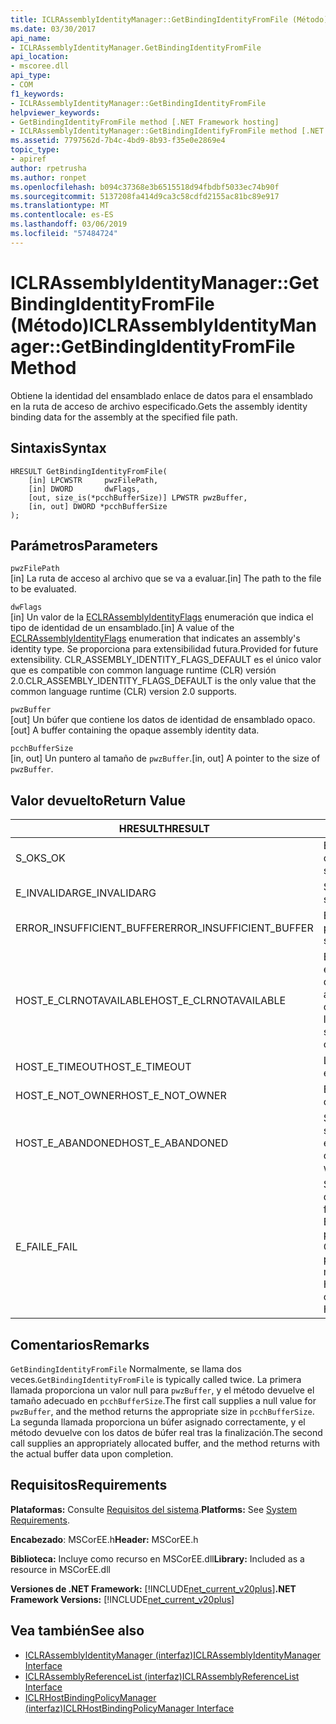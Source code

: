 ```yaml
---
title: ICLRAssemblyIdentityManager::GetBindingIdentityFromFile (Método)
ms.date: 03/30/2017
api_name:
- ICLRAssemblyIdentityManager.GetBindingIdentityFromFile
api_location:
- mscoree.dll
api_type:
- COM
f1_keywords:
- ICLRAssemblyIdentityManager::GetBindingIdentityFromFile
helpviewer_keywords:
- GetBindingIdentityFromFile method [.NET Framework hosting]
- ICLRAssemblyIdentityManager::GetBindingIdentifyFromFile method [.NET Framework hosting]
ms.assetid: 7797562d-7b4c-4bd9-8b93-f35e0e2869e4
topic_type:
- apiref
author: rpetrusha
ms.author: ronpet
ms.openlocfilehash: b094c37368e3b6515518d94fbdbf5033ec74b90f
ms.sourcegitcommit: 5137208fa414d9ca3c58cdfd2155ac81bc89e917
ms.translationtype: MT
ms.contentlocale: es-ES
ms.lasthandoff: 03/06/2019
ms.locfileid: "57484724"
---
```

# <a name="iclrassemblyidentitymanagergetbindingidentityfromfile-method"></a><span data-ttu-id="a3f99-102">ICLRAssemblyIdentityManager::GetBindingIdentityFromFile (Método)</span><span class="sxs-lookup"><span data-stu-id="a3f99-102">ICLRAssemblyIdentityManager::GetBindingIdentityFromFile Method</span></span>
<span data-ttu-id="a3f99-103">Obtiene la identidad del ensamblado enlace de datos para el ensamblado en la ruta de acceso de archivo especificado.</span><span class="sxs-lookup"><span data-stu-id="a3f99-103">Gets the assembly identity binding data for the assembly at the specified file path.</span></span>  
  
## <a name="syntax"></a><span data-ttu-id="a3f99-104">Sintaxis</span><span class="sxs-lookup"><span data-stu-id="a3f99-104">Syntax</span></span>  
  
```  
HRESULT GetBindingIdentityFromFile(  
    [in] LPCWSTR     pwzFilePath,  
    [in] DWORD       dwFlags,  
    [out, size_is(*pcchBufferSize)] LPWSTR pwzBuffer,  
    [in, out] DWORD *pcchBufferSize  
);  
```  
  
## <a name="parameters"></a><span data-ttu-id="a3f99-105">Parámetros</span><span class="sxs-lookup"><span data-stu-id="a3f99-105">Parameters</span></span>  
 `pwzFilePath`  
 <span data-ttu-id="a3f99-106">[in] La ruta de acceso al archivo que se va a evaluar.</span><span class="sxs-lookup"><span data-stu-id="a3f99-106">[in] The path to the file to be evaluated.</span></span>  
  
 `dwFlags`  
 <span data-ttu-id="a3f99-107">[in] Un valor de la [ECLRAssemblyIdentityFlags](../../../../docs/framework/unmanaged-api/hosting/eclrassemblyidentityflags-enumeration.md) enumeración que indica el tipo de identidad de un ensamblado.</span><span class="sxs-lookup"><span data-stu-id="a3f99-107">[in] A value of the [ECLRAssemblyIdentityFlags](../../../../docs/framework/unmanaged-api/hosting/eclrassemblyidentityflags-enumeration.md) enumeration that indicates an assembly's identity type.</span></span> <span data-ttu-id="a3f99-108">Se proporciona para extensibilidad futura.</span><span class="sxs-lookup"><span data-stu-id="a3f99-108">Provided for future extensibility.</span></span> <span data-ttu-id="a3f99-109">CLR_ASSEMBLY_IDENTITY_FLAGS_DEFAULT es el único valor que es compatible con common language runtime (CLR) versión 2.0.</span><span class="sxs-lookup"><span data-stu-id="a3f99-109">CLR_ASSEMBLY_IDENTITY_FLAGS_DEFAULT is the only value that the common language runtime (CLR) version 2.0 supports.</span></span>  
  
 `pwzBuffer`  
 <span data-ttu-id="a3f99-110">[out] Un búfer que contiene los datos de identidad de ensamblado opaco.</span><span class="sxs-lookup"><span data-stu-id="a3f99-110">[out] A buffer containing the opaque assembly identity data.</span></span>  
  
 `pcchBufferSize`  
 <span data-ttu-id="a3f99-111">[in, out] Un puntero al tamaño de `pwzBuffer`.</span><span class="sxs-lookup"><span data-stu-id="a3f99-111">[in, out] A pointer to the size of `pwzBuffer`.</span></span>  
  
## <a name="return-value"></a><span data-ttu-id="a3f99-112">Valor devuelto</span><span class="sxs-lookup"><span data-stu-id="a3f99-112">Return Value</span></span>  
  
|<span data-ttu-id="a3f99-113">HRESULT</span><span class="sxs-lookup"><span data-stu-id="a3f99-113">HRESULT</span></span>|<span data-ttu-id="a3f99-114">Descripción</span><span class="sxs-lookup"><span data-stu-id="a3f99-114">Description</span></span>|  
|-------------|-----------------|  
|<span data-ttu-id="a3f99-115">S_OK</span><span class="sxs-lookup"><span data-stu-id="a3f99-115">S_OK</span></span>|<span data-ttu-id="a3f99-116">El método se devolvió correctamente.</span><span class="sxs-lookup"><span data-stu-id="a3f99-116">The method returned successfully.</span></span>|  
|<span data-ttu-id="a3f99-117">E_INVALIDARG</span><span class="sxs-lookup"><span data-stu-id="a3f99-117">E_INVALIDARG</span></span>|<span data-ttu-id="a3f99-118">Suministrado `pwzFilePath` es null.</span><span class="sxs-lookup"><span data-stu-id="a3f99-118">The supplied `pwzFilePath` is null.</span></span>|  
|<span data-ttu-id="a3f99-119">ERROR_INSUFFICIENT_BUFFER</span><span class="sxs-lookup"><span data-stu-id="a3f99-119">ERROR_INSUFFICIENT_BUFFER</span></span>|<span data-ttu-id="a3f99-120">El tamaño de `pwzBuffer` es demasiado pequeño.</span><span class="sxs-lookup"><span data-stu-id="a3f99-120">The size of `pwzBuffer` is too small.</span></span>|  
|<span data-ttu-id="a3f99-121">HOST_E_CLRNOTAVAILABLE</span><span class="sxs-lookup"><span data-stu-id="a3f99-121">HOST_E_CLRNOTAVAILABLE</span></span>|<span data-ttu-id="a3f99-122">El CLR no se ha cargado en un proceso o el CLR se encuentra en un estado en el que no se puede ejecutar código administrado o procesar la llamada correctamente.</span><span class="sxs-lookup"><span data-stu-id="a3f99-122">The CLR has not been loaded into a process, or the CLR is in a state in which it cannot run managed code or process the call successfully.</span></span>|  
|<span data-ttu-id="a3f99-123">HOST_E_TIMEOUT</span><span class="sxs-lookup"><span data-stu-id="a3f99-123">HOST_E_TIMEOUT</span></span>|<span data-ttu-id="a3f99-124">La llamada ha agotado el tiempo de espera.</span><span class="sxs-lookup"><span data-stu-id="a3f99-124">The call timed out.</span></span>|  
|<span data-ttu-id="a3f99-125">HOST_E_NOT_OWNER</span><span class="sxs-lookup"><span data-stu-id="a3f99-125">HOST_E_NOT_OWNER</span></span>|<span data-ttu-id="a3f99-126">El llamador no posee el bloqueo.</span><span class="sxs-lookup"><span data-stu-id="a3f99-126">The caller does not own the lock.</span></span>|  
|<span data-ttu-id="a3f99-127">HOST_E_ABANDONED</span><span class="sxs-lookup"><span data-stu-id="a3f99-127">HOST_E_ABANDONED</span></span>|<span data-ttu-id="a3f99-128">Se canceló un evento mientras un subproceso bloqueado o fibra estaba esperando en ella.</span><span class="sxs-lookup"><span data-stu-id="a3f99-128">An event was canceled while a blocked thread or fiber was waiting on it.</span></span>|  
|<span data-ttu-id="a3f99-129">E_FAIL</span><span class="sxs-lookup"><span data-stu-id="a3f99-129">E_FAIL</span></span>|<span data-ttu-id="a3f99-130">Se ha producido un error irrecuperable desconocido.</span><span class="sxs-lookup"><span data-stu-id="a3f99-130">An unknown catastrophic failure occurred.</span></span> <span data-ttu-id="a3f99-131">Si el método devuelve E_FAIL, CLR ya no es utilizable dentro del proceso.</span><span class="sxs-lookup"><span data-stu-id="a3f99-131">If a method returns E_FAIL, the CLR is no longer usable within the process.</span></span> <span data-ttu-id="a3f99-132">Las llamadas posteriores a métodos de hospedaje devuelven HOST_E_CLRNOTAVAILABLE.</span><span class="sxs-lookup"><span data-stu-id="a3f99-132">Subsequent calls to hosting methods return HOST_E_CLRNOTAVAILABLE.</span></span>|  
  
## <a name="remarks"></a><span data-ttu-id="a3f99-133">Comentarios</span><span class="sxs-lookup"><span data-stu-id="a3f99-133">Remarks</span></span>  
 <span data-ttu-id="a3f99-134">`GetBindingIdentityFromFile` Normalmente, se llama dos veces.</span><span class="sxs-lookup"><span data-stu-id="a3f99-134">`GetBindingIdentityFromFile` is typically called twice.</span></span> <span data-ttu-id="a3f99-135">La primera llamada proporciona un valor null para `pwzBuffer`, y el método devuelve el tamaño adecuado en `pcchBufferSize`.</span><span class="sxs-lookup"><span data-stu-id="a3f99-135">The first call supplies a null value for `pwzBuffer`, and the method returns the appropriate size in `pcchBufferSize`.</span></span> <span data-ttu-id="a3f99-136">La segunda llamada proporciona un búfer asignado correctamente, y el método devuelve con los datos de búfer real tras la finalización.</span><span class="sxs-lookup"><span data-stu-id="a3f99-136">The second call supplies an appropriately allocated buffer, and the method returns with the actual buffer data upon completion.</span></span>  
  
## <a name="requirements"></a><span data-ttu-id="a3f99-137">Requisitos</span><span class="sxs-lookup"><span data-stu-id="a3f99-137">Requirements</span></span>  
 <span data-ttu-id="a3f99-138">**Plataformas:** Consulte [Requisitos del sistema](../../../../docs/framework/get-started/system-requirements.md).</span><span class="sxs-lookup"><span data-stu-id="a3f99-138">**Platforms:** See [System Requirements](../../../../docs/framework/get-started/system-requirements.md).</span></span>  
  
 <span data-ttu-id="a3f99-139">**Encabezado**: MSCorEE.h</span><span class="sxs-lookup"><span data-stu-id="a3f99-139">**Header:** MSCorEE.h</span></span>  
  
 <span data-ttu-id="a3f99-140">**Biblioteca:** Incluye como recurso en MSCorEE.dll</span><span class="sxs-lookup"><span data-stu-id="a3f99-140">**Library:** Included as a resource in MSCorEE.dll</span></span>  
  
 <span data-ttu-id="a3f99-141">**Versiones de .NET Framework:** [!INCLUDE[net_current_v20plus](../../../../includes/net-current-v20plus-md.md)]</span><span class="sxs-lookup"><span data-stu-id="a3f99-141">**.NET Framework Versions:** [!INCLUDE[net_current_v20plus](../../../../includes/net-current-v20plus-md.md)]</span></span>  
  
## <a name="see-also"></a><span data-ttu-id="a3f99-142">Vea también</span><span class="sxs-lookup"><span data-stu-id="a3f99-142">See also</span></span>
- [<span data-ttu-id="a3f99-143">ICLRAssemblyIdentityManager (interfaz)</span><span class="sxs-lookup"><span data-stu-id="a3f99-143">ICLRAssemblyIdentityManager Interface</span></span>](../../../../docs/framework/unmanaged-api/hosting/iclrassemblyidentitymanager-interface.md)
- [<span data-ttu-id="a3f99-144">ICLRAssemblyReferenceList (interfaz)</span><span class="sxs-lookup"><span data-stu-id="a3f99-144">ICLRAssemblyReferenceList Interface</span></span>](../../../../docs/framework/unmanaged-api/hosting/iclrassemblyreferencelist-interface.md)
- [<span data-ttu-id="a3f99-145">ICLRHostBindingPolicyManager (interfaz)</span><span class="sxs-lookup"><span data-stu-id="a3f99-145">ICLRHostBindingPolicyManager Interface</span></span>](../../../../docs/framework/unmanaged-api/hosting/iclrhostbindingpolicymanager-interface.md)
